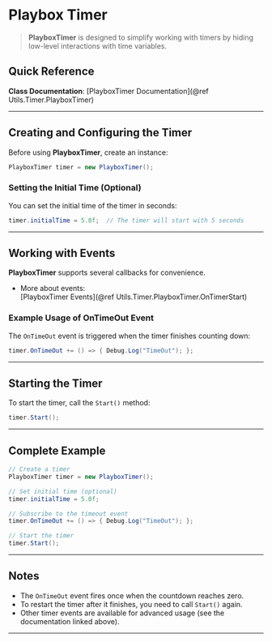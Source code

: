 ﻿
# Playbox Timer

> **PlayboxTimer** is designed to simplify working with timers by hiding low-level interactions with time variables.

## Quick Reference
**Class Documentation**: [PlayboxTimer Documentation](@ref Utils.Timer.PlayboxTimer)

---

## Creating and Configuring the Timer

Before using **PlayboxTimer**, create an instance:

```csharp
PlayboxTimer timer = new PlayboxTimer();
```

### Setting the Initial Time (Optional)

You can set the initial time of the timer in seconds:

```csharp
timer.initialTime = 5.0f;  // The timer will start with 5 seconds
```

---

## Working with Events

**PlayboxTimer** supports several callbacks for convenience.

- More about events:  
  [PlayboxTimer Events](@ref Utils.Timer.PlayboxTimer.OnTimerStart)

### Example Usage of OnTimeOut Event

The `OnTimeOut` event is triggered when the timer finishes counting down:

```csharp
timer.OnTimeOut += () => { Debug.Log("TimeOut"); };
```

---

## Starting the Timer

To start the timer, call the `Start()` method:

```csharp
timer.Start();
```

---

## Complete Example

```csharp
// Create a timer
PlayboxTimer timer = new PlayboxTimer();

// Set initial time (optional)
timer.initialTime = 5.0f;

// Subscribe to the timeout event
timer.OnTimeOut += () => { Debug.Log("TimeOut"); };

// Start the timer
timer.Start();
```

---

## Notes
- The `OnTimeOut` event fires once when the countdown reaches zero.
- To restart the timer after it finishes, you need to call `Start()` again.
- Other timer events are available for advanced usage (see the documentation linked above).

---
